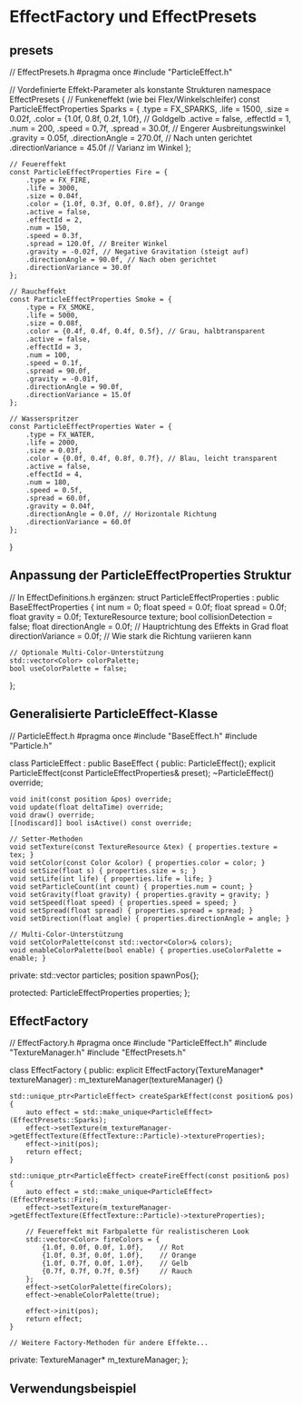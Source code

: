 # EffectFactory und EffectPresets

## presets

// EffectPresets.h
#pragma once
#include "ParticleEffect.h"

// Vordefinierte Effekt-Parameter als konstante Strukturen
namespace EffectPresets {
// Funkeneffekt (wie bei Flex/Winkelschleifer)
const ParticleEffectProperties Sparks = {
.type = FX_SPARKS,
.life = 1500,
.size = 0.02f,
.color = {1.0f, 0.8f, 0.2f, 1.0f}, // Goldgelb
.active = false,
.effectId = 1,
.num = 200,
.speed = 0.7f,
.spread = 30.0f, // Engerer Ausbreitungswinkel
.gravity = 0.05f,
.directionAngle = 270.0f, // Nach unten gerichtet
.directionVariance = 45.0f // Varianz im Winkel
};

    // Feuereffekt
    const ParticleEffectProperties Fire = {
        .type = FX_FIRE,
        .life = 3000,
        .size = 0.04f,
        .color = {1.0f, 0.3f, 0.0f, 0.8f}, // Orange
        .active = false,
        .effectId = 2,
        .num = 150,
        .speed = 0.3f,
        .spread = 120.0f, // Breiter Winkel
        .gravity = -0.02f, // Negative Gravitation (steigt auf)
        .directionAngle = 90.0f, // Nach oben gerichtet
        .directionVariance = 30.0f
    };
    
    // Raucheffekt
    const ParticleEffectProperties Smoke = {
        .type = FX_SMOKE,
        .life = 5000,
        .size = 0.08f,
        .color = {0.4f, 0.4f, 0.4f, 0.5f}, // Grau, halbtransparent
        .active = false,
        .effectId = 3,
        .num = 100,
        .speed = 0.1f,
        .spread = 90.0f,
        .gravity = -0.01f,
        .directionAngle = 90.0f,
        .directionVariance = 15.0f
    };

    // Wasserspritzer
    const ParticleEffectProperties Water = {
        .type = FX_WATER,
        .life = 2000,
        .size = 0.03f,
        .color = {0.0f, 0.4f, 0.8f, 0.7f}, // Blau, leicht transparent
        .active = false,
        .effectId = 4,
        .num = 180,
        .speed = 0.5f,
        .spread = 60.0f,
        .gravity = 0.04f,
        .directionAngle = 0.0f, // Horizontale Richtung
        .directionVariance = 60.0f
    };

}

## Anpassung der ParticleEffectProperties Struktur

// In EffectDefinitions.h ergänzen:
struct ParticleEffectProperties : public BaseEffectProperties {
int num = 0;
float speed = 0.0f;
float spread = 0.0f;
float gravity = 0.0f;
TextureResource texture;
bool collisionDetection = false;
float directionAngle = 0.0f; // Hauptrichtung des Effekts in Grad
float directionVariance = 0.0f; // Wie stark die Richtung variieren kann

    // Optionale Multi-Color-Unterstützung
    std::vector<Color> colorPalette;
    bool useColorPalette = false;

};

## Generalisierte ParticleEffect-Klasse

// ParticleEffect.h
#pragma once
#include "BaseEffect.h"
#include "Particle.h"

class ParticleEffect : public BaseEffect {
public:
ParticleEffect();
explicit ParticleEffect(const ParticleEffectProperties& preset);
~ParticleEffect() override;

    void init(const position &pos) override;
    void update(float deltaTime) override;
    void draw() override;
    [[nodiscard]] bool isActive() const override;

    // Setter-Methoden
    void setTexture(const TextureResource &tex) { properties.texture = tex; }
    void setColor(const Color &color) { properties.color = color; }
    void setSize(float s) { properties.size = s; }
    void setLife(int life) { properties.life = life; }
    void setParticleCount(int count) { properties.num = count; }
    void setGravity(float gravity) { properties.gravity = gravity; }
    void setSpeed(float speed) { properties.speed = speed; }
    void setSpread(float spread) { properties.spread = spread; }
    void setDirection(float angle) { properties.directionAngle = angle; }
    
    // Multi-Color-Unterstützung
    void setColorPalette(const std::vector<Color>& colors);
    void enableColorPalette(bool enable) { properties.useColorPalette = enable; }

private:
std::vector<Particle> particles;
position spawnPos{};

protected:
ParticleEffectProperties properties;
};

## EffectFactory

// EffectFactory.h
#pragma once
#include "ParticleEffect.h"
#include "TextureManager.h"
#include "EffectPresets.h"

class EffectFactory {
public:
explicit EffectFactory(TextureManager* textureManager)
: m_textureManager(textureManager) {}

    std::unique_ptr<ParticleEffect> createSparkEffect(const position& pos) {
        auto effect = std::make_unique<ParticleEffect>(EffectPresets::Sparks);
        effect->setTexture(m_textureManager->getEffectTexture(EffectTexture::Particle)->textureProperties);
        effect->init(pos);
        return effect;
    }
    
    std::unique_ptr<ParticleEffect> createFireEffect(const position& pos) {
        auto effect = std::make_unique<ParticleEffect>(EffectPresets::Fire);
        effect->setTexture(m_textureManager->getEffectTexture(EffectTexture::Particle)->textureProperties);
        
        // Feuereffekt mit Farbpalette für realistischeren Look
        std::vector<Color> fireColors = {
            {1.0f, 0.0f, 0.0f, 1.0f},    // Rot
            {1.0f, 0.3f, 0.0f, 1.0f},    // Orange
            {1.0f, 0.7f, 0.0f, 1.0f},    // Gelb
            {0.7f, 0.7f, 0.7f, 0.5f}     // Rauch
        };
        effect->setColorPalette(fireColors);
        effect->enableColorPalette(true);
        
        effect->init(pos);
        return effect;
    }
    
    // Weitere Factory-Methoden für andere Effekte...

private:
TextureManager* m_textureManager;
};

## Verwendungsbeispiel